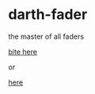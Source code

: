 # darth-fader
the master of all faders

[bite here](https://queviva.github.io/darth-fader/)

or

[here](https://queviva.github.io/darth-fader/miniDemo.html)

